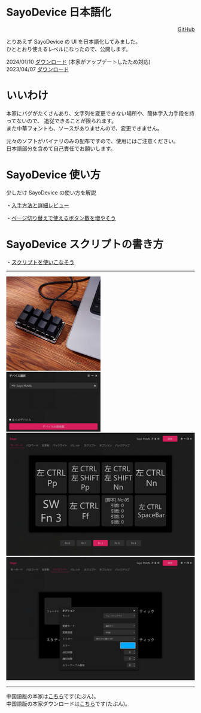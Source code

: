 # SayoDevice 日本語化

<p style="text-align:right"><a href="https://github.com/PEARLPALMS/SayoDeviceJP/" align="right">GitHub</a></p>

とりあえず SayoDevice の UI を日本語化してみました。<br>
ひととおり使えるレベルになったので、公開します。

2024/01/10 <a href="https://pearlpalms.github.io/SayoDeviceJP/SayoDevice20240110.7z">ダウンロード</a> (本家がアップデートしたため対応)<br>
2023/04/07 <a href="https://pearlpalms.github.io/SayoDeviceJP/SayoDevice3J.7z">ダウンロード</a><br>

# いいわけ

本家にバグがたくさんあり、文字列を変更できない場所や、簡体字入力手段を持ってないので、
追従できることが限られます。<br>
また中華フォントも、ソースがありませんので、変更できません。

元々のソフトがバイナリのみの配布ですので、使用にはご注意ください。<br>
日本語部分を含めて自己責任でお願いします。

# SayoDevice 使い方

少しだけ SayoDevice の使い方を解説

・<a href="https://pearlpalms.github.io/SayoDeviceJP/hotswap/hotswap.html">入手方法と詳細レビュー</a>

・<a href="https://pearlpalms.github.io/SayoDeviceJP/page/page.html">ページ切り替えで使えるボタン数を増やそう</a>

# SayoDevice スクリプトの書き方

・<a href="https://pearlpalms.github.io/SayoDeviceJP/script/script.html">スクリプトを使いこなそう</a>

<hr>

<img src="./img/Sayo99.png" width="50%">

<img src="./img/Sayo1.png" width="50%">

<img src="./img/Sayo2.png" width="100%">

<img src="./img/Sayo3.png" width="100%">

<hr>

中国語版の本家は<a href="https://github.com/SoulDee/WebSayoDevice">こちら</a>です(たぶん)。<br>
中国語版の本家ダウンロードは<a href="https://dl.sayobot.cn/setting_v3.zip">こちら</a>です(たぶん)。<br>
